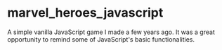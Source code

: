 # marvel_heroes_javascript
A simple vanilla JavaScript game I made a few years ago. It was a great opportunity to remind some of JavaScript's basic functionalities.
